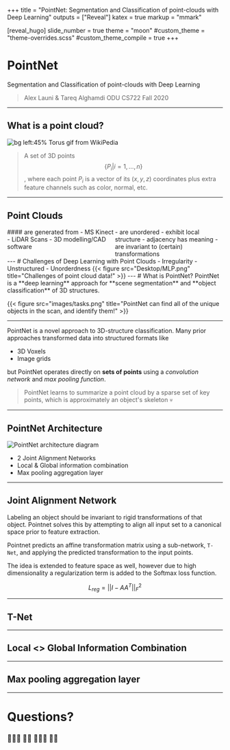 +++
title = "PointNet: Segmentation and Classification of point-clouds with Deep Learning"
outputs = ["Reveal"]
katex = true
markup = "mmark"

[reveal_hugo]
slide_number = true
theme = "moon"
#custom_theme = "theme-overrides.scss"
#custom_theme_compile = true
+++
# PointNet
Segmentation and Classification of point-clouds with Deep Learning

> Alex Launi & Tareq Alghamdi
> ODU CS722 Fall 2020

---
## What is a point cloud?
![bg left:45% Torus gif from WikiPedia](images/Point_cloud_torus.gif)
> A set of 3D points
> $$ \{ P_{i} | i = 1,\ldots,n \} $$, where each point $P_i$ is a vector of its  $(x,y,z)$ coordinates plus extra feature channels such as color, normal, etc.

---
## Point Clouds
<style>
.container{
    display: flex;
}
.col{
    flex: 1;
}
</style>

<div class="container" data-markdown>
<div class="col">
#### are generated from
 - MS Kinect 
 - LiDAR Scans
 - 3D modelling/CAD software
</div>

<div class="col">
- are unordered
- exhibit local structure
  - adjacency has meaning
- are invariant to (certain) transformations
</div>
</div>
---
# Challenges of Deep Learning with Point Clouds
-  Irregularity
-  Unstructured
-  Unorderdness
{{< figure src="Desktop/MLP.png" title="Challenges of point cloud data!" >}}
---
# What is PointNet?
PointNet is a **deep learning** approach for **scene segmentation** and **object classification** of 3D structures.

{{< figure src="images/tasks.png" title="PointNet can find all of the unique objects in the scan, and identify them!" >}}

---

PointNet is a novel approach to 3D-structure classification. Many prior approaches transformed data into structured formats like
 - 3D Voxels
 - Image grids

but PointNet operates directly on **sets of points** using a *convolution network* and *max pooling function*.

> PointNet learns to summarize a point cloud by a sparse set of key points, which is approximately an object's skeleton 💀

---
## PointNet Architecture
![PointNet architecture diagram](images/architecture.png)
- 2 Joint Alignment Networks
- Local & Global information combination
- Max pooling aggregation layer

---

## Joint Alignment Network
Labeling an object should be invariant to rigid transformations of that object.
Pointnet solves this by attempting to align all input set to a canonical space prior to feature extraction.

Pointnet predicts an affine transformation matrix using a sub-network, `T-Net`, and applying the predicted transformation
to the input points.

The idea is extended to feature space as well, however due to high dimensionality a regularization term is added to the 
Softmax loss function.

$$ L_{reg} = ||I - AA^T||_F^2 $$

---

## T-Net

---

## Local <> Global Information Combination

---

## Max pooling aggregation layer

---

# Questions?
### 🙋🏿‍♂️ 🙋🏻 🙋🏽‍♀️ 🙋‍♂️
